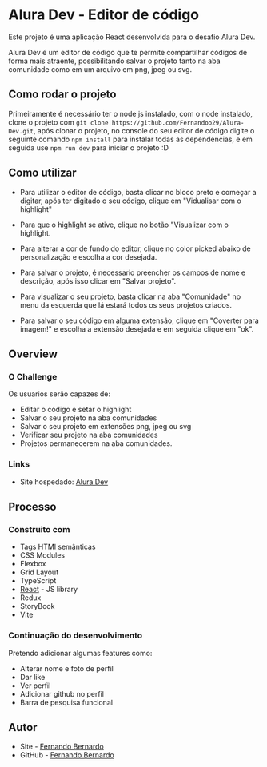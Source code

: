 # Alura Dev - Editor de código

Este projeto é uma aplicação React desenvolvida para o desafio Alura Dev.

Alura Dev é um editor de código que te permite compartilhar códigos de forma mais atraente, possibilitando salvar o projeto tanto na aba comunidade como em um arquivo em png, jpeg ou svg.

## Como rodar o projeto

Primeiramente é necessário ter o node js instalado, com o node instalado, clone o projeto com `git clone https://github.com/Fernandoo29/Alura-Dev.git`, após clonar o projeto, no console do seu editor de código digite o seguinte comando `npm install` para instalar todas as dependencias, e em seguida use `npm run dev` para iniciar o projeto :D

## Como utilizar

- Para utilizar o editor de código, basta clicar no bloco preto e começar a digitar, após ter digitado o seu código, clique em "Vidualisar com o highlight"

- Para que o highlight se ative, clique no botão "Visualizar com o highlight.

- Para alterar a cor de fundo do editor, clique no color picked abaixo de personalização e escolha a cor desejada.

- Para salvar o projeto, é necessario preencher os campos de nome e descrição, após isso clicar em "Salvar projeto".

- Para visualizar o seu projeto, basta clicar na aba "Comunidade" no menu da esquerda que lá estará todos os seus projetos criados.

- Para salvar o seu código em alguma extensão, clique em "Coverter para imagem!" e escolha a extensão desejada e em seguida clique em "ok".

## Overview

### O Challenge

Os usuarios serão capazes de:

- Editar o código e setar o highlight
- Salvar o seu projeto na aba comunidades
- Salvar o seu projeto em extensões png, jpeg ou svg
- Verificar seu projeto na aba comunidades
- Projetos permanecerem na aba comunidades.

### Links

- Site hospedado: [Alura Dev](https://alura-dev-aolu.vercel.app/comunidade)

## Processo

### Construito com

- Tags HTMl semânticas
- CSS Modules
- Flexbox
- Grid Layout
- TypeScript
- [React](https://reactjs.org/) - JS library
- Redux
- StoryBook
- Vite

### Continuação do desenvolvimento

Pretendo adicionar algumas features como:

- Alterar nome e foto de perfil
- Dar like
- Ver perfil
- Adicionar github no perfil
- Barra de pesquisa funcional

## Autor

- Site - [Fernando Bernardo](https://fernandobernardo.dev.br/)
- GitHub - [Fernando Bernardo](https://github.com/Fernandoo29)
